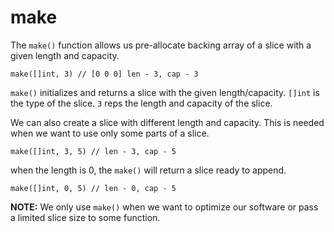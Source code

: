 # make

The `make()` function allows us pre-allocate backing array of a slice with a given length and capacity.

```
make([]int, 3) // [0 0 0] len - 3, cap - 3
```

`make()` initializes and returns a slice with the given length/capacity.
`[]int` is the type of the slice.
`3` reps the length and capacity of the slice.

We can also create a slice with different length and capacity. This is needed when we want to use only some parts of a slice.

```
make([]int, 3, 5) // len - 3, cap - 5
```

when the length is 0, the `make()` will return a slice ready to append.

```
make([]int, 0, 5) // len - 0, cap - 5
```

**NOTE:** We only use `make()` when we want to optimize our software or pass a limited slice size to some function.
